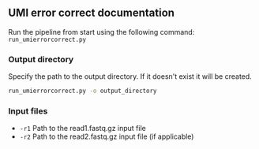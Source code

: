 ## UMI error correct documentation

Run the pipeline from start using the following command: `run_umierrorcorrect.py`


### Output directory

Specify the path to the output directory. If it doesn't exist it will be created.

```bash
run_umierrorcorrect.py -o output_directory
```

### Input files

- `-r1` Path to the read1.fastq.gz input file
- `-r2` Path to the read2.fastq.gz input file (if applicable)



